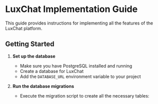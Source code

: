 # LuxChat Implementation Guide

This guide provides instructions for implementing all the features of the LuxChat platform.

## Getting Started

1. **Set up the database**
   - Make sure you have PostgreSQL installed and running
   - Create a database for LuxChat
   - Add the `DATABASE_URL` environment variable to your project

2. **Run the database migrations**
   - Execute the migration script to create all the necessary tables:

